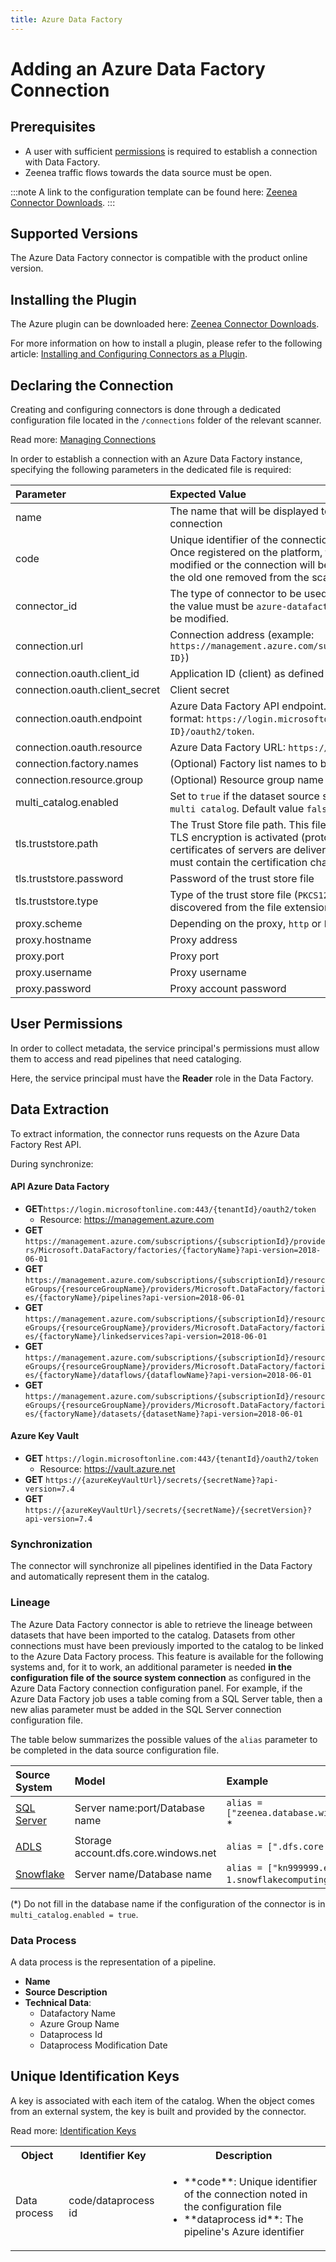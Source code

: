 ```yaml
---
title: Azure Data Factory
---
```


# Adding an Azure Data Factory Connection

## Prerequisites

* A user with sufficient [permissions](#user-permissions) is required to establish a connection with Data Factory. 
* Zeenea traffic flows towards the data source must be open. 

:::note
A link to the configuration template can be found here: [Zeenea Connector Downloads](./zeenea-connectors-list).
:::
 
## Supported Versions

The Azure Data Factory connector is compatible with the product online version. 

## Installing the Plugin

The Azure plugin can be downloaded here: [Zeenea Connector Downloads](./zeenea-connectors-list).

For more information on how to install a plugin, please refer to the following article: [Installing and Configuring Connectors as a Plugin](./zeenea-connectors-install-as-plugin).

## Declaring the Connection

Creating and configuring connectors is done through a dedicated configuration file located in the `/connections` folder of the relevant scanner.

Read more: [Managing Connections](./zeenea-managing-connections)
 
In order to establish a connection with an Azure Data Factory instance, specifying the following parameters in the dedicated file is required:

| Parameter| Expected Value |
| :--- | :--- |
| name | The name that will be displayed to catalog users for this connection | 
| code | Unique identifier of the connection on the Zeenea platform. Once registered on the platform, this code must not be modified or the connection will be considered as new and the old one removed from the scanner. | 
| connector_id | The type of connector to be used for the connection. Here, the value must be `azure-datafactory` and this value must not be modified. | 
| connection.url | Connection address (example: `https://management.azure.com/subscriptions/{subscription ID}`) | 
| connection.oauth.client_id |Application ID (client) as defined in Azure |
| connection.oauth.client_secret | Client secret |
| connection.oauth.endpoint	| Azure Data Factory API endpoint. Must respect following format: `https://login.microsoftonline.com/{tenant ID}/oauth2/token`. |
| connection.oauth.resource | Azure Data Factory URL: `https://management.azure.com` | 
| connection.factory.names | (Optional) Factory list names to be synchronized |
| connection.resource.group |	(Optional) Resource group name to be synchronized |
| multi_catalog.enabled | Set to `true` if the dataset source system is also configured as `multi catalog`. Default value `false`. |
| tls.truststore.path | The Trust Store file path. This file must be provided in case TLS encryption is activated (protocol https) and when certificates of servers are delivered by a specific authority. It must contain the certification chain. |
| tls.truststore.password | Password of the trust store file |
| tls.truststore.type | Type of the trust store file (`PKCS12` or `JKS`). Default value is discovered from the file extension. |
| proxy.scheme | Depending on the proxy, `http` or `https` |
| proxy.hostname | Proxy address |
| proxy.port | Proxy port |
| proxy.username | Proxy username |
| proxy.password | Proxy account password |
 
## User Permissions

In order to collect metadata, the service principal's permissions must allow them to access and read pipelines that need cataloging. 

Here, the service principal must have the **Reader** role in the Data Factory.

## Data Extraction

To extract information, the connector runs requests on the Azure Data Factory Rest API.

During synchronize:

#### API Azure Data Factory

* **GET**`https://login.microsoftonline.com:443/{tenantId}/oauth2/token`
  * Resource: https://management.azure.com
* **GET** `https://management.azure.com/subscriptions/{subscriptionId}/providers/Microsoft.DataFactory/factories/{factoryName}?api-version=2018-06-01`
* **GET** `https://management.azure.com/subscriptions/{subscriptionId}/resourceGroups/{resourceGroupName}/providers/Microsoft.DataFactory/factories/{factoryName}/pipelines?api-version=2018-06-01`
* **GET** `https://management.azure.com/subscriptions/{subscriptionId}/resourceGroups/{resourceGroupName}/providers/Microsoft.DataFactory/factories/{factoryName}/linkedservices?api-version=2018-06-01`
* **GET** `https://management.azure.com/subscriptions/{subscriptionId}/resourceGroups/{resourceGroupName}/providers/Microsoft.DataFactory/factories/{factoryName}/dataflows/{dataflowName}?api-version=2018-06-01`
* **GET** `https://management.azure.com/subscriptions/{subscriptionId}/resourceGroups/{resourceGroupName}/providers/Microsoft.DataFactory/factories/{factoryName}/datasets/{datasetName}?api-version=2018-06-01`

#### Azure Key Vault

* **GET** `https://login.microsoftonline.com:443/{tenantId}/oauth2/token`
  * Resource: https://vault.azure.net
* **GET** `https://{azureKeyVaultUrl}/secrets/{secretName}?api-version=7.4`
* **GET** `https://{azureKeyVaultUrl}/secrets/{secretName}/{secretVersion}?api-version=7.4`
 
### Synchronization

The connector will synchronize all pipelines identified in the Data Factory and automatically represent them in the catalog.

### Lineage

The Azure Data Factory connector is able to retrieve the lineage between datasets that have been imported to the catalog. Datasets from other connections must have been previously imported to the catalog to be linked to the Azure Data Factory process. This feature is available for the following systems and, for it to work, an additional parameter is needed **in the configuration file of the source system connection** as configured in the Azure Data Factory connection configuration panel. For example, if the Azure Data Factory job uses a table coming from a SQL Server table, then a new alias parameter must be added in the SQL Server connection configuration file.

The table below summarizes the possible values of the `alias` parameter to be completed in the data source configuration file.

| Source System| Model | Example |
| :--- | :--- | :---- |
| [SQL Server](./zeenea-connector-sqlserver) | Server name:port/Database name | `alias = ["zeenea.database.windows.net:1433/db"]` * |
| [ADLS](./zeenea-connector-azure-data-lake) | Storage account.dfs.core.windows.net | `alias = [".dfs.core.windows.net"]` |
| [Snowflake](./zeenea-connector-snowflake) | Server name/Database name | `alias = ["kn999999.eu-west-1.snowflakecomputing.com/ZEENEA""]` * |

(*) Do not fill in the database name if the configuration of the connector is in `multi_catalog.enabled = true`.

### Data Process

A data process is the representation of a pipeline.

* **Name**
* **Source Description**
* **Technical Data**: 
  * Datafactory Name
  * Azure Group Name
  * Dataprocess Id
  * Dataprocess Modification Date
 
## Unique Identification Keys

A key is associated with each item of the catalog. When the object comes from an external system, the key is built and provided by the connector.

Read more: [Identification Keys](./zeenea-identification-keys)

<table>
  <tr><th>Object</th><th>Identifier Key</th><th>Description</th></tr>
  <tr>
    <td>Data process</td>
    <td>code/dataprocess id</td>
    <td>
      <ul>
        <li>**code**: Unique identifier of the connection noted in the configuration file</li>
        <li>**dataprocess id**: The pipeline's Azure identifier</li>
      </ul>
    </td>
  </tr>
</table>
